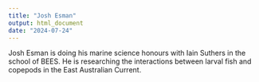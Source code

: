 ```yaml
---
title: "Josh Esman"
output: html_document
date: "2024-07-24"
---
```

Josh Esman is doing his marine science honours with Iain Suthers in the school 
of BEES. He is researching the interactions between larval fish and copepods 
in the East Australian Current.